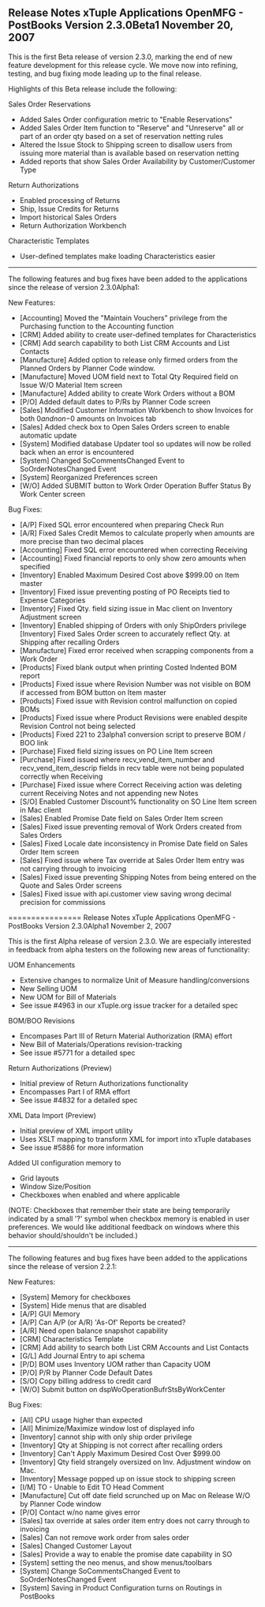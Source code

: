 Release Notes
xTuple Applications
OpenMFG - PostBooks
Version 2.3.0Beta1
November 20, 2007
----------------------------------

This is the first Beta release of version 2.3.0, marking the end of 
new feature development for this release cycle. We move now into 
refining, testing, and bug fixing mode leading up to the final release.

Highlights of this Beta release include the following:

Sales Order Reservations
- Added Sales Order configuration metric to "Enable Reservations" 
- Added Sales Order Item function to "Reserve" and "Unreserve" all or 
part of an order qty based on a set of reservation netting rules
- Altered the Issue Stock to Shipping screen to disallow users from 
issuing more material than is available based on reservation netting
- Added reports that show Sales Order Availability by Customer/Customer 
Type

Return Authorizations
- Enabled processing of Returns
- Ship, Issue Credits for Returns
- Import historical Sales Orders
- Return Authorization Workbench

Characteristic Templates
- User-defined templates make loading Characteristics easier


----------------------------------

The following features and bug fixes have been added to the applications 
since the release of version 2.3.0Alpha1:

New Features:

* [Accounting] Moved the "Maintain Vouchers" privilege from the 
Purchasing function to the Accounting function
* [CRM] Added ability to create user-defined templates for 
Characteristics  
* [CRM] Add search capability to both List CRM Accounts and List Contacts
* [Manufacture] Added option to release only firmed orders from the 
Planned Orders by Planner Code window.
* [Manufacture] Moved UOM field next to Total Qty Required field on 
Issue W/O Material Item screen
* [Manufacture] Added ability to create Work Orders without a BOM
* [P/O] Added default dates to P/Rs by Planner Code screen
* [Sales] Modified Customer Information Workbench to show Invoices for 
both $0 and non-$0 amounts on Invoices tab 
* [Sales] Added check box to Open Sales Orders screen to enable automatic 
update
* [System] Modified database Updater tool so updates will now be rolled 
back when an error is encountered
* [System] Changed SoCommentsChanged Event to SoOrderNotesChanged Event
* [System] Reorganized Preferences screen 
* [W/O] Added SUBMIT button to Work Order Operation Buffer Status By Work 
Center screen


Bug Fixes:

* [A/P] Fixed SQL error encountered when preparing Check Run
* [A/R] Fixed Sales Credit Memos to calculate properly when amounts are 
more precise than two decimal places
* [Accounting] Fixed SQL error encountered when correcting Receiving
* [Accounting] Fixed financial reports to only show zero amounts when 
specified
* [Inventory] Enabled Maximum Desired Cost above $999.00 on Item master
* [Inventory] Fixed issue preventing posting of PO Receipts tied to 
Expense Categories
* [Inventory] Fixed Qty. field sizing issue in Mac client on Inventory 
Adjustment screen
* [Inventory] Enabled shipping of Orders with only ShipOrders privilege
 [Inventory] Fixed Sales Order screen to accurately reflect Qty. at 
Shipping after recalling Orders
* [Manufacture] Fixed error received when scrapping components from a 
Work Order
* [Products] Fixed blank output when printing Costed Indented BOM report
* [Products] Fixed issue where Revision Number was not visible on BOM if 
accessed from BOM button on Item master
* [Products] Fixed issue with Revision control malfunction on copied BOMs
* [Products] Fixed issue where Product Revisions were enabled despite 
Revision Control not being selected
* [Products] Fixed 221 to 23alpha1 conversion script to preserve BOM / 
BOO link
* [Purchase] Fixed field sizing issues on PO Line Item screen
* [Purchase] Fixed issued where recv_vend_item_number and 
recv_vend_item_descrip fields in recv table were not being populated 
correctly when Receiving
* [Purchase] Fixed issue where Correct Receiving action was deleting 
current Receiving Notes and not appending new Notes
* [S/O] Enabled Customer Discount% functionality on SO Line Item screen 
in Mac client
* [Sales] Enabled Promise Date field on Sales Order Item screen
* [Sales] Fixed issue preventing removal of Work Orders created from
Sales Orders
* [Sales] Fixed Locale date inconsistency in Promise Date field on Sales 
Order Item screen
* [Sales] Fixed issue where Tax override at Sales Order Item entry was not 
carrying through to invoicing
* [Sales] Fixed issue preventing Shipping Notes from being entered on the 
Quote and Sales Order screens
* [Sales] Fixed issue with api.customer view saving wrong decimal 
precision for commissions



================
Release Notes
xTuple Applications
OpenMFG - PostBooks
Version 2.3.0Alpha1
November 2, 2007

This is the first Alpha release of version 2.3.0. We are especially
interested in feedback from alpha testers on the following new areas
of functionality:

UOM Enhancements
- Extensive changes to normalize Unit of Measure handling/conversions
- New Selling UOM
- New UOM for Bill of Materials
- See issue #4963 in our xTuple.org issue tracker for a detailed spec

BOM/BOO Revisions
- Encompases Part III of Return Material Authorization (RMA) effort
- New Bill of Materials/Operations revision-tracking
- See issue #5771 for a detailed spec

Return Authorizations (Preview)
- Initial preview of Return Authorizations functionality
- Encompasses Part I of RMA effort
- See issue #4832 for a detailed spec

XML Data Import (Preview)
- Initial preview of XML import utility
- Uses XSLT mapping to transform XML for import into xTuple databases
- See issue #5886 for more information

Added UI configuration memory to
- Grid layouts
- Window Size/Position
- Checkboxes when enabled and where applicable

(NOTE: Checkboxes that remember their state are being temporarily 
indicated by a small '?' symbol when checkbox memory is enabled in 
user preferences. We would like additional feedback on windows where 
this behavior should/shouldn't be included.)
	
----------------------------------

The following features and bug fixes have been added to the applications 
since the release of version 2.2.1:

New Features:

* [System] Memory for checkboxes
* [System] Hide menus that are disabled
* [A/P] GUI Memory
* [A/P] Can A/P (or A/R) 'As-Of' Reports be created?
* [A/R] Need open balance snapshot capability
* [CRM] Characteristics Template 
* [CRM] Add ability to search both List CRM Accounts and List Contacts
* [G/L] Add Journal Entry to api schema 
* [P/D] BOM uses Inventory UOM rather than Capacity UOM 
* [P/O] P/R by Planner Code Default Dates
* [S/O] Copy billing address to credit card
* [W/O] Submit button on dspWoOperationBufrStsByWorkCenter 

Bug Fixes:

* [All] CPU usage higher than expected
* [All] Minimize/Maximize window lost of displayed info
* [Inventory] cannot ship with only ship order privilege
* [Inventory] Qty at Shipping is not correct after recalling orders
* [Inventory] Can't Apply Maximum Desired Cost Over $999.00
* [Inventory] Qty field strangely oversized on Inv. Adjustment window 
on Mac.
* [Inventory] Message popped up on issue stock to shipping screen
* [I/M] TO - Unable to Edit TO Head Comment
* [Manufacture] Cut off date field scrunched up on Mac on Release W/O 
by Planner Code window
* [P/O] Contact w/no name gives error
* [Sales] tax override at sales order item entry does not carry through 
to invoicing
* [Sales] Can not remove work order from sales order
* [Sales] Changed Customer Layout
* [Sales] Provide a way to enable the promise date capability in SO
* [System] setting the neo menus, and show menus/toolbars
* [System] Change SoCommentsChanged Event to SoOrderNotesChanged Event
* [System] Saving in Product Configuration turns on Routings in PostBooks